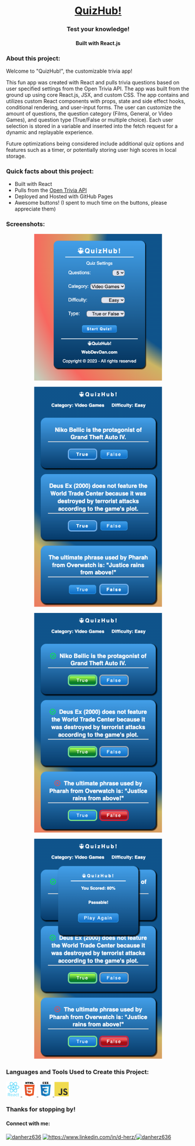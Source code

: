 <h1 align="center"><a href="https://d-herz.github.io/react-quiz-game/">QuizHub!</a> </h1>
<h3 align="center">Test your knowledge!</h3>

<h4 align="center"> Built with React.js</h4>


<h3 align="left">About this project:</h3>
<p align="left">
Welcome to "QuizHub!", the customizable trivia app!
</p>
<p alight="left">
 This fun app was created with React and pulls trivia questions based on user specified settings from the Open Trivia API. The app was built from the ground up using core React.js, JSX, and custom CSS. The app contains and utilizes custom React components with props, state and side effect hooks, conditional rendering, and user-input forms. The user can customize the amount of questions, the question category (Films, General, or Video Games), and question type (True/False or multiple choice). Each user selection is stored in a variable and inserted into the fetch request for a dynamic and replayable experience. 
</p>

<p align="left" >
Future optimizations being considered include additional quiz options and features such as a timer, or potentially storing user high scores in local storage.
</p>


<h3 align="left">Quick facts about this project:</h3>
<p align="left">
<ul>
<li>Built with React</li>
<li>Pulls from the <a href="https://opentdb.com/api_config.php">Open Trivia API </a></li> 
<li>Deployed and Hosted with GitHub Pages</li>
<li>Awesome buttons! (I spent to much time on the buttons, please appreciate them) </li> 
</ul>
</p>

<h3 align="left">Screenshots:</h3>

<p align="center">
  <img src="https://github.com/d-herz/react-quiz-game/blob/main/screen-shots/start-quiz.png" alt="screenshot" width= "350" height="auto" />
</p>
<p align="center">
  <img src="https://github.com/d-herz/react-quiz-game/blob/main/screen-shots/answer-select.png" alt="screenshot" width= "350" height="auto" />
</p>
<p align="center">
  <img src="https://github.com/d-herz/react-quiz-game/blob/main/screen-shots/answer-check.png" alt="screenshot" width= "350" height="auto" />
</p>
<p align="center">
  <img src="https://github.com/d-herz/react-quiz-game/blob/main/screen-shots/scoreCard.png" alt="screenshot" width= "350" height="auto" />
</p>

<!-- <p align="center">
  <img src="https://github.com/d-herz/breaking-bad-quotes-client/blob/main/bb-readme.gif" alt="animated" />
</p> -->



<h3 align="left">Languages and Tools Used to Create this Project:</h3>
<p align="left"> 
<a href="https://reactjs.org/" target="_blank" rel="noreferrer"> <img src="https://raw.githubusercontent.com/devicons/devicon/master/icons/react/react-original-wordmark.svg" alt="react" width="40" height="40"/> </a>
<a href="https://www.w3.org/html/" target="_blank" rel="noreferrer"> <img src="https://raw.githubusercontent.com/devicons/devicon/master/icons/html5/html5-original-wordmark.svg" alt="html5" width="40" height="40"/> </a> <a href="https://www.w3schools.com/css/" target="_blank" rel="noreferrer"> <img src="https://raw.githubusercontent.com/devicons/devicon/master/icons/css3/css3-original-wordmark.svg" alt="css3" width="40" height="40"/> </a> <a href="https://developer.mozilla.org/en-US/docs/Web/JavaScript" target="_blank" rel="noreferrer"> <img src="https://raw.githubusercontent.com/devicons/devicon/master/icons/javascript/javascript-original.svg" alt="javascript" width="40" height="40"/> </a>  </p>


<h3 align="left">Thanks for stopping by!</h3>
<h4> Connect with me:</h4>
<p align="left">
<a href="https://twitter.com/danherz636" target="blank"><img align="center" src="https://raw.githubusercontent.com/rahuldkjain/github-profile-readme-generator/master/src/images/icons/Social/twitter.svg" alt="danherz636" height="30" width="40" /></a>
<a href="https://www.linkedin.com/in/d-herz/" target="blank"><img align="center" src="https://raw.githubusercontent.com/rahuldkjain/github-profile-readme-generator/master/src/images/icons/Social/linked-in-alt.svg" alt="https://www.linkedin.com/in/d-herz/" height="30" width="40" /></a><a href="https://www.twitch.tv/herz636/videos" target="blank"><img align="center" src="https://raw.githubusercontent.com/rahuldkjain/github-profile-readme-generator/master/src/images/icons/Social/twitch.svg" alt="danherz636" height="30" width="40" />
</p>




